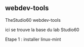 ## webdev-tools
TheStudio60 webdev-tools

ici se trouve la base du lab Studio60

Etape 1 : installer linux-mint
